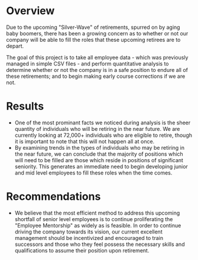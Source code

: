 # Overview
Due to the upcoming "Silver-Wave" of retirements, spurred on by aging baby boomers, there has been a growing concern as to whether or not our company will be able to
fill the roles that these upcoming retirees are to depart. 

The goal of this project is to take all employee data - which was previously managed in simple CSV files - and perform quantitative analysis to determine
whether or not the company is in a safe position to endure all of these retirements; and to begin making early course corrections if we are not.

# Results
- One of the most prominant facts we noticed during analysis is the sheer quantity of individuals who will be retiring in the near future. We are currently
looking at 72,000+ individuals who are eligible to retire, though it is important to note that this will not happen all at once. 
- By examining trends in the types of individuals who may be retiring in the near future, we can conclude that the majority of positions which will need
to be filled are those which reside in positions of significant seniority. This generates an immediate need to begin developing junior and mid level employees
to fill these roles when the time comes. 

# Recommendations
- We believe that the most efficient method to address this upcoming shortfall of senior level employees is to continue proliferating the "Employee Mentorship"
as widely as is feasible. In order to continue driving the company towards its vision, our current excellent management should be incentivized and encouraged
to train successors and those who they feel possess the necessary skills and qualifications to assume their position upon retirement.
